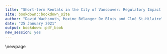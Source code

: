 ```yaml
---
title: "Short-term Rentals in the City of Vancouver: Regulatory Impact Analysis"
site: bookdown::bookdown_site
author: "David Wachsmuth, Maxime Bélanger De Blois and Cloé St-Hilaire"
date: "25 January 2021"
output: bookdown::pdf_book
new_session: yes
---
```


\newpage
